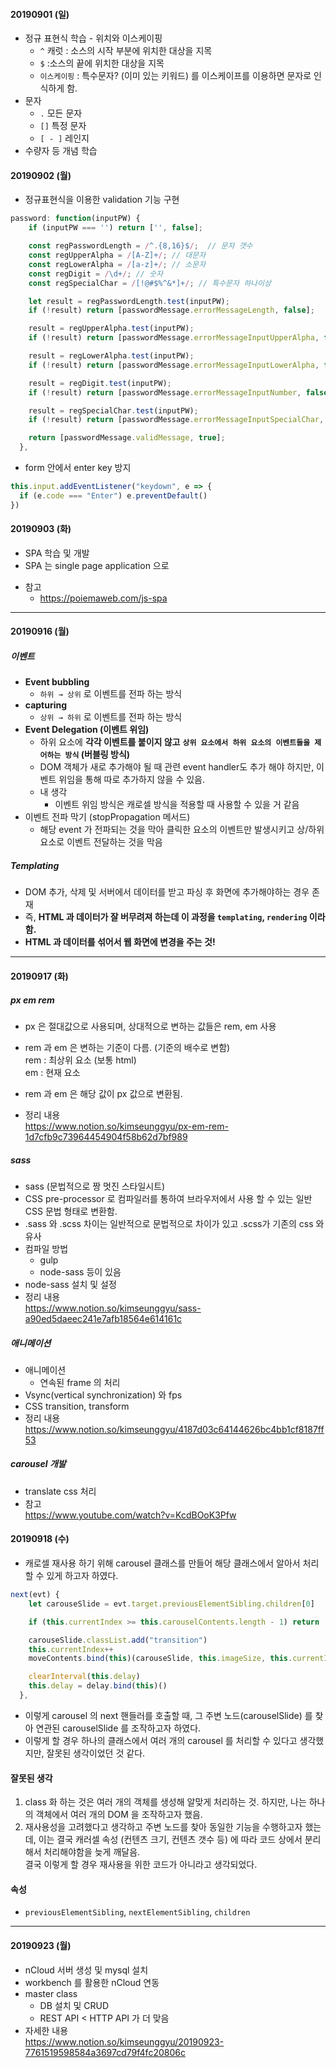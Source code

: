 #### 20190901 (일)

- 정규 표현식 학습 - 위치와 이스케이핑
  - `^` 캐럿 : 소스의 시작 부분에 위치한 대상을 지목
  - `$` :소스의 끝에 위치한 대상을 지목
  - `이스케이핑` : 특수문자? (이미 있는 키워드) 를 이스케이프를 이용하면 문자로 인식하게 함.
- 문자
  - `.` 모든 문자
  - `[]` 특정 문자
  - `[ - ]` 레인지
- 수량자 등 개념 학습

#### 20190902 (월)

- 정규표현식을 이용한 validation 기능 구현

```js
password: function(inputPW) {
    if (inputPW === '') return ['', false];

    const regPasswordLength = /^.{8,16}$/;	// 문자 갯수
    const regUpperAlpha = /[A-Z]+/; // 대문자
    const regLowerAlpha = /[a-z]+/;	// 소문자
    const regDigit = /\d+/;	// 숫자
    const regSpecialChar = /[!@#$%^&*]+/; // 특수문자 하나이상

    let result = regPasswordLength.test(inputPW);
    if (!result) return [passwordMessage.errorMessageLength, false];

    result = regUpperAlpha.test(inputPW);
    if (!result) return [passwordMessage.errorMessageInputUpperAlpha, false];

    result = regLowerAlpha.test(inputPW);
    if (!result) return [passwordMessage.errorMessageInputLowerAlpha, false];

    result = regDigit.test(inputPW);
    if (!result) return [passwordMessage.errorMessageInputNumber, false];

    result = regSpecialChar.test(inputPW);
    if (!result) return [passwordMessage.errorMessageInputSpecialChar, false];

    return [passwordMessage.validMessage, true];
  },
```

- form 안에서 enter key 방지

```js
this.input.addEventListener("keydown", e => {
  if (e.code === "Enter") e.preventDefault()
})
```

#### 20190903 (화)

- SPA 학습 및 개발
- SPA 는 single page application 으로

* 참고
  - https://poiemaweb.com/js-spa

---

#### 20190916 (월)

##### 이벤트

- **Event bubbling**
  - `하위 → 상위` 로 이벤트를 전파 하는 방식
- **capturing**
  - `상위 → 하위` 로 이벤트를 전파 하는 방식
- **Event Delegation (이벤트 위임)**
  - 하위 요소에 **각각 이벤트를 붙이지 않고** **`상위 요소에서 하위 요소의 이벤트들을 제어하는 방식` (버블링 방식)**
  - DOM 객체가 새로 추가해야 될 때 관련 event handler도 추가 해야 하지만, 이벤트 위임을 통해 따로 추가하지 않을 수 있음.
  - 내 생각
    - 이벤트 위임 방식은 캐로셀 방식을 적용할 때 사용할 수 있을 거 같음
- 이벤트 전파 막기 (stopPropagation 메서드)
  - 해당 event 가 전파되는 것을 막아 클릭한 요소의 이벤트만 발생시키고 상/하위 요소로 이벤트 전달하는 것을 막음

##### Templating

- DOM 추가, 삭제 및 서버에서 데이터를 받고 파싱 후 화면에 추가해야하는 경우 존재
- 즉, **HTML 과 데이터가 잘 버무려져 하는데 이 과정을 `templating`, `rendering` 이라 함.**
- **HTML 과 데이터를 섞어서 웹 화면에 변경을 주는 것!**

---

#### 20190917 (화)

##### px em rem

- px 은 절대값으로 사용되며, 상대적으로 변하는 값들은 rem, em 사용
- rem 과 em 은 변하는 기준이 다름. (기준의 배수로 변함)  
  rem : 최상위 요소 (보통 html)  
  em : 현재 요소
- rem 과 em 은 해당 값이 px 값으로 변환됨.

- 정리 내용  
  https://www.notion.so/kimseunggyu/px-em-rem-1d7cfb9c73964454904f58b62d7bf989

##### sass

- sass (문법적으로 짱 멋진 스타일시트)
- CSS pre-processor 로 컴파일러를 통하여 브라우저에서 사용 할 수 있는 일반 CSS 문법 형태로 변환함.
- .sass 와 .scss 차이는 일반적으로 문법적으로 차이가 있고 .scss가 기존의 css 와 유사
- 컴파일 방법
  - gulp
  - node-sass 등이 있음
- node-sass 설치 및 설정
- 정리 내용  
  https://www.notion.so/kimseunggyu/sass-a90ed5daeec241e7afb18564e614161c

##### 애니메이션

- 애니메이션
  - 연속된 frame 의 처리
- Vsync(vertical synchronization) 와 fps
- CSS transition, transform
- 정리 내용 https://www.notion.so/kimseunggyu/4187d03c64144626bc4bb1cf8187ff53

##### carousel 개발

- translate css 처리
- 참고  
  https://www.youtube.com/watch?v=KcdBOoK3Pfw

#### 20190918 (수)

- 캐로셀 재사용 하기 위해 carousel 클래스를 만들어 해당 클래스에서 알아서 처리 할 수 있게 하고자 하였다.

```js
next(evt) {
    let carouseSlide = evt.target.previousElementSibling.children[0]

    if (this.currentIndex >= this.carouselContents.length - 1) return

    carouseSlide.classList.add("transition")
    this.currentIndex++
    moveContents.bind(this)(carouseSlide, this.imageSize, this.currentIndex)

    clearInterval(this.delay)
    this.delay = delay.bind(this)()
  },
```

- 이렇게 carousel 의 next 핸들러를 호출할 때, 그 주변 노드(carouselSlide) 를 찾아 연관된 carouselSlide 를 조작하고자 하였다.
- 이렇게 할 경우 하나의 클래스에서 여러 개의 carousel 를 처리할 수 있다고 생각했지만, 잘못된 생각이었던 것 같다.

#### 잘못된 생각

1. class 화 하는 것은 여러 개의 객체를 생성해 알맞게 처리하는 것. 하지만, 나는 하나의 객체에서 여러 개의 DOM 을 조작하고자 했음.
2. 재사용성을 고려했다고 생각하고 주변 노드를 찾아 동일한 기능을 수행하고자 했는데, 이는 결국 캐러셀 속성 (컨텐츠 크기, 컨텐츠 갯수 등) 에 따라 코드 상에서 분리해서 처리해야함을 늦게 깨달음.  
   결국 이렇게 할 경우 재사용을 위한 코드가 아니라고 생각되었다.

#### 속성

- `previousElementSibling`, `nextElementSibling`, `children`

---

#### 20190923 (월)

- nCloud 서버 생성 및 mysql 설치
- workbench 를 활용한 nCloud 연동
- master class
  - DB 설치 및 CRUD
  - REST API < HTTP API 가 더 맞음
- 자세한 내용  
  https://www.notion.so/kimseunggyu/20190923-7761519598584a3697cd79f4fc20806c
